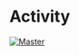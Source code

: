 Activity
==========

[![Master](https://github.com/clayman-micro/activity/actions/workflows/main.yml/badge.svg?branch=master)](https://github.com/clayman-micro/activity/actions/workflows/main.yml)
